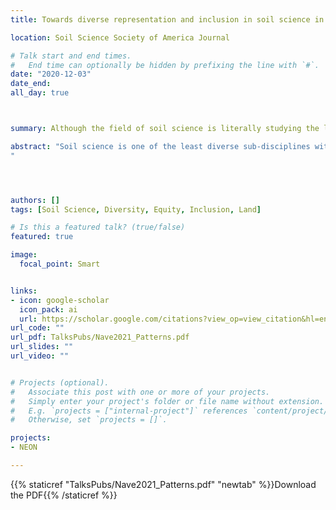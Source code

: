 ```yaml
---
title: Towards diverse representation and inclusion in soil science in the United States

location: Soil Science Society of America Journal

# Talk start and end times.
#   End time can optionally be hidden by prefixing the line with `#`.
date: "2020-12-03"
date_end: 
all_day: true



summary: Although the field of soil science is literally studying the land we manage and live on, very rarely so we ask how this land came to managed by the people in power. 

abstract: "Soil science is one of the least diverse sub-disciplines within the agricultural, earth,and natural sciences. Representation within soil science does not currently reflect demographic trends in the United States. We synthesize available data on the representation of historically marginalized groups in soil science in the United States and identify historical mechanisms contributing to these trends. We review education and employment information within academia and the federal government, land-grant university participation, and available Soil Science Society of America (SSSA) membership data to gain insight into the current state of representation within soil sciences and implications for the future of this discipline. Across all domains of diversity,historically marginalized groups are under-represented in soil science. We provide recommendations toward recognizing diversity within the field and improving and encouraging diversity within the SSSA, and suggested responses for both individuals and institutions toward improving diversity, equity, and inclusion
"




authors: []
tags: [Soil Science, Diversity, Equity, Inclusion, Land]

# Is this a featured talk? (true/false)
featured: true

image: 
  focal_point: Smart


links:
- icon: google-scholar 
  icon_pack: ai
  url: https://scholar.google.com/citations?view_op=view_citation&hl=en&user=miYEsFoAAAAJ&citation_for_view=miYEsFoAAAAJ:ULOm3_A8WrAC
url_code: ""
url_pdf: TalksPubs/Nave2021_Patterns.pdf
url_slides: ""
url_video: ""


# Projects (optional).
#   Associate this post with one or more of your projects.
#   Simply enter your project's folder or file name without extension.
#   E.g. `projects = ["internal-project"]` references `content/project/deep-learning/index.md`.
#   Otherwise, set `projects = []`.

projects:
- NEON

---
```

{{% staticref "TalksPubs/Nave2021_Patterns.pdf" "newtab" %}}Download the PDF{{% /staticref %}}
